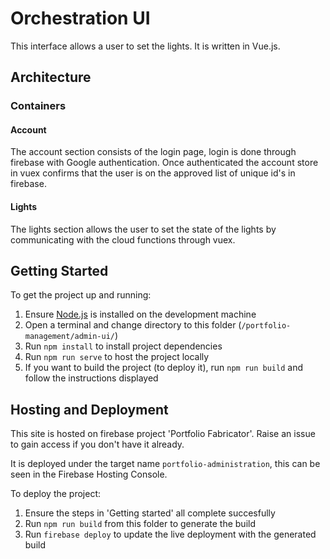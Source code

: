 # Orchestration UI
This interface allows a user to set the lights. It is written in Vue.js.

## Architecture

### Containers

#### Account
The account section consists of the login page, login is done through firebase with Google authentication. Once authenticated the account store in vuex confirms that the user is on the approved list of unique id's in firebase.

#### Lights
The lights section allows the user to set the state of the lights by communicating with the cloud functions through vuex.

## Getting Started
To get the project up and running:

1. Ensure [Node.js](https://nodejs.org) is installed on the development machine
2. Open a terminal and change directory to this folder (`/portfolio-management/admin-ui/`)
3. Run `npm install` to install project dependencies
4. Run `npm run serve` to host the project locally
5. If you want to build the project (to deploy it), run `npm run build` and follow the instructions displayed


## Hosting and Deployment
This site is hosted on firebase project 'Portfolio Fabricator'. Raise an issue to gain access if you don't have it already.

It is deployed under the target name `portfolio-administration`, this can be seen in the Firebase Hosting Console.

To deploy the project:
1. Ensure the steps in 'Getting started' all complete succesfully
2. Run `npm run build` from this folder to generate the build
3. Run `firebase deploy` to update the live deployment with the generated build
